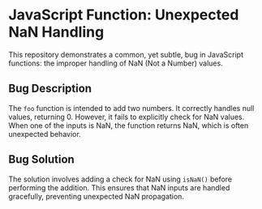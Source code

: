 # JavaScript Function: Unexpected NaN Handling

This repository demonstrates a common, yet subtle, bug in JavaScript functions: the improper handling of NaN (Not a Number) values.

## Bug Description
The `foo` function is intended to add two numbers.  It correctly handles null values, returning 0. However, it fails to explicitly check for NaN values.  When one of the inputs is NaN, the function returns NaN, which is often unexpected behavior.

## Bug Solution
The solution involves adding a check for NaN using `isNaN()` before performing the addition.  This ensures that NaN inputs are handled gracefully, preventing unexpected NaN propagation.